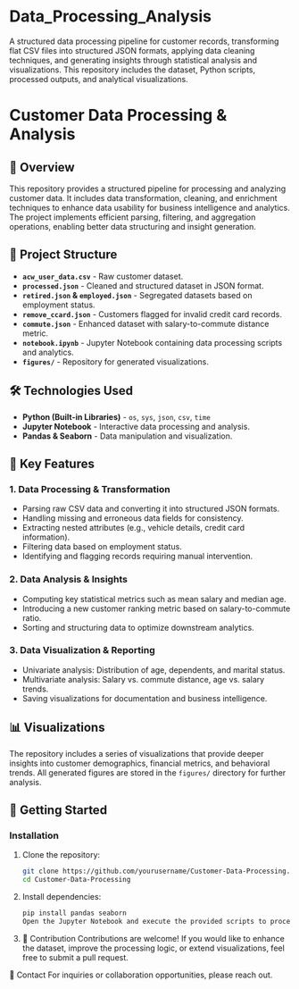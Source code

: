 # Data_Processing_Analysis
A structured data processing pipeline for customer records, transforming flat CSV files into structured JSON formats, applying data cleaning techniques, and generating insights through statistical analysis and visualizations. This repository includes the dataset, Python scripts, processed outputs, and analytical visualizations.


# Customer Data Processing & Analysis

## 📌 Overview
This repository provides a structured pipeline for processing and analyzing customer data. It includes data transformation, cleaning, and enrichment techniques to enhance data usability for business intelligence and analytics. The project implements efficient parsing, filtering, and aggregation operations, enabling better data structuring and insight generation.

## 📂 Project Structure
- **`acw_user_data.csv`** - Raw customer dataset.
- **`processed.json`** - Cleaned and structured dataset in JSON format.
- **`retired.json` & `employed.json`** - Segregated datasets based on employment status.
- **`remove_ccard.json`** - Customers flagged for invalid credit card records.
- **`commute.json`** - Enhanced dataset with salary-to-commute distance metric.
- **`notebook.ipynb`** - Jupyter Notebook containing data processing scripts and analytics.
- **`figures/`** - Repository for generated visualizations.

## 🛠️ Technologies Used
- **Python (Built-in Libraries)** - `os`, `sys`, `json`, `csv`, `time`
- **Jupyter Notebook** - Interactive data processing and analysis.
- **Pandas & Seaborn** - Data manipulation and visualization.

## 🔹 Key Features
### **1. Data Processing & Transformation**
- Parsing raw CSV data and converting it into structured JSON formats.
- Handling missing and erroneous data fields for consistency.
- Extracting nested attributes (e.g., vehicle details, credit card information).
- Filtering data based on employment status.
- Identifying and flagging records requiring manual intervention.

### **2. Data Analysis & Insights**
- Computing key statistical metrics such as mean salary and median age.
- Introducing a new customer ranking metric based on salary-to-commute ratio.
- Sorting and structuring data to optimize downstream analytics.

### **3. Data Visualization & Reporting**
- Univariate analysis: Distribution of age, dependents, and marital status.
- Multivariate analysis: Salary vs. commute distance, age vs. salary trends.
- Saving visualizations for documentation and business intelligence.

## 📊 Visualizations
The repository includes a series of visualizations that provide deeper insights into customer demographics, financial metrics, and behavioral trends. All generated figures are stored in the `figures/` directory for further analysis.

## 🚀 Getting Started
### **Installation**
1. Clone the repository:
   ```bash
   git clone https://github.com/yourusername/Customer-Data-Processing.git
   cd Customer-Data-Processing
   
2. Install dependencies:
   ```bash
   pip install pandas seaborn
   Open the Jupyter Notebook and execute the provided scripts to process and analyze the data.
   
3. 🤝 Contribution
   Contributions are welcome! If you would like to enhance the dataset, improve the processing logic, or extend visualizations, feel free to submit a pull request.

📧 Contact
For inquiries or collaboration opportunities, please reach out.
